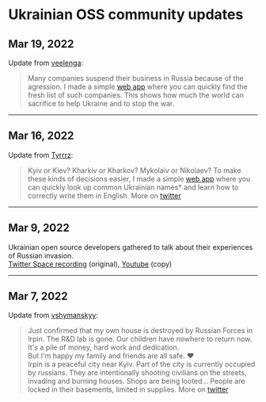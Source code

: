 # Ukrainian OSS community updates

## Mar 19, 2022
Update from [veelenga](https://github.com/veelenga):
> Many companies suspend their business in Russia because of the agression.
I made a simple [web app](https://rblist.info) where you can quickly find the fresh list of such companies.
This shows how much the world can sacrifice to help Ukraine and to stop the war.

---

## Mar 16, 2022
Update from [Tyrrrz](https://github.com/Tyrrrz):
> Kyiv or Kiev? Kharkiv or Kharkov? Mykolaiv or Nikolaev?
To make these kinds of decisions easier, I made a simple [web app](https://spellingukraine.com/) where you can quickly look up common Ukrainian names* and learn how to correctly write them in English. More on [twitter](https://twitter.com/Tyrrrz/status/1504035025200762883)

---

## Mar 9, 2022
Ukrainian open source developers gathered to talk about their experiences of Russian invasion.  
[Twitter Space recording](https://twitter.com/denysdovhan/status/1501486563842211843) (original), [Youtube](https://www.youtube.com/watch?v=LeG09zu_p_g) (copy)

---

## Mar 7, 2022
Update from [vshymanskyy](https://github.com/vshymanskyy):

> Just confirmed that my own house is destroyed by Russian Forces in Irpin. The R&D lab is gone.
Our children have nowhere to return now. It's a pile of money, hard work and dedication.  
But I'm happy my family and friends are all safe. ❤️  
Irpin is a peaceful city near Kyiv. Part of the city is currently occupied by russians.
They are intentionally shooting civilians on the streets, invading and burning houses. Shops are being looted...
People are locked in their basements, limited in supplies. More on [twitter](https://twitter.com/vshymanskyy/status/1512438413357719564)
